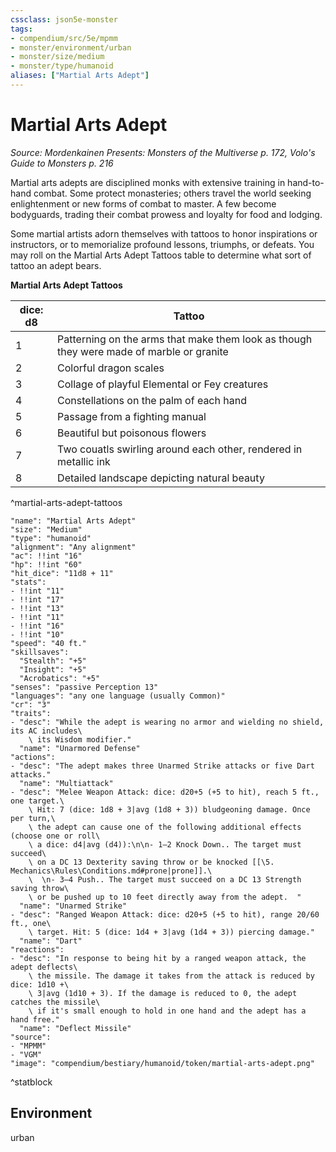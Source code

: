 ```yaml
---
cssclass: json5e-monster
tags:
- compendium/src/5e/mpmm
- monster/environment/urban
- monster/size/medium
- monster/type/humanoid
aliases: ["Martial Arts Adept"]
---
```

# Martial Arts Adept
*Source: Mordenkainen Presents: Monsters of the Multiverse p. 172, Volo's Guide to Monsters p. 216*  

Martial arts adepts are disciplined monks with extensive training in hand-to-hand combat. Some protect monasteries; others travel the world seeking enlightenment or new forms of combat to master. A few become bodyguards, trading their combat prowess and loyalty for food and lodging.

Some martial artists adorn themselves with tattoos to honor inspirations or instructors, or to memorialize profound lessons, triumphs, or defeats. You may roll on the Martial Arts Adept Tattoos table to determine what sort of tattoo an adept bears.

**Martial Arts Adept Tattoos**

| dice: d8 | Tattoo |
|----------|--------|
| 1 | Patterning on the arms that make them look as though they were made of marble or granite |
| 2 | Colorful dragon scales |
| 3 | Collage of playful Elemental or Fey creatures |
| 4 | Constellations on the palm of each hand |
| 5 | Passage from a fighting manual |
| 6 | Beautiful but poisonous flowers |
| 7 | Two couatls swirling around each other, rendered in metallic ink |
| 8 | Detailed landscape depicting natural beauty |
^martial-arts-adept-tattoos

```statblock
"name": "Martial Arts Adept"
"size": "Medium"
"type": "humanoid"
"alignment": "Any alignment"
"ac": !!int "16"
"hp": !!int "60"
"hit_dice": "11d8 + 11"
"stats":
- !!int "11"
- !!int "17"
- !!int "13"
- !!int "11"
- !!int "16"
- !!int "10"
"speed": "40 ft."
"skillsaves":
  "Stealth": "+5"
  "Insight": "+5"
  "Acrobatics": "+5"
"senses": "passive Perception 13"
"languages": "any one language (usually Common)"
"cr": "3"
"traits":
- "desc": "While the adept is wearing no armor and wielding no shield, its AC includes\
    \ its Wisdom modifier."
  "name": "Unarmored Defense"
"actions":
- "desc": "The adept makes three Unarmed Strike attacks or five Dart attacks."
  "name": "Multiattack"
- "desc": "Melee Weapon Attack: dice: d20+5 (+5 to hit), reach 5 ft., one target.\
    \ Hit: 7 (dice: 1d8 + 3|avg (1d8 + 3)) bludgeoning damage. Once per turn,\
    \ the adept can cause one of the following additional effects (choose one or roll\
    \ a dice: d4|avg (d4)):\n\n- 1–2 Knock Down.. The target must succeed\
    \ on a DC 13 Dexterity saving throw or be knocked [[\5. Mechanics\Rules\Conditions.md#prone|prone]].\
    \  \n- 3–4 Push.. The target must succeed on a DC 13 Strength saving throw\
    \ or be pushed up to 10 feet directly away from the adept.  "
  "name": "Unarmed Strike"
- "desc": "Ranged Weapon Attack: dice: d20+5 (+5 to hit), range 20/60 ft., one\
    \ target. Hit: 5 (dice: 1d4 + 3|avg (1d4 + 3)) piercing damage."
  "name": "Dart"
"reactions":
- "desc": "In response to being hit by a ranged weapon attack, the adept deflects\
    \ the missile. The damage it takes from the attack is reduced by dice: 1d10 +\
    \ 3|avg (1d10 + 3). If the damage is reduced to 0, the adept catches the missile\
    \ if it's small enough to hold in one hand and the adept has a hand free."
  "name": "Deflect Missile"
"source":
- "MPMM"
- "VGM"
"image": "compendium/bestiary/humanoid/token/martial-arts-adept.png"
```
^statblock

## Environment

urban